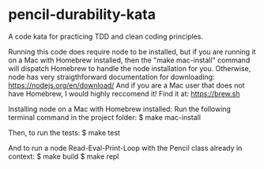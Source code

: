 # pencil-durability-kata
A code kata for practicing TDD and clean coding principles.

Running this code does require node to be installed, but if you are running it on a Mac with Homebrew installed, then the "make mac-install" command will dispatch Homebrew to handle the node installation for you. Otherwise, node has very straigthforward documentation for downloading:
    https://nodejs.org/en/download/
And if you are a Mac user that does not have Homebrew, I would highly reccomend it! Find it at:
    https://brew.sh

Installing node on a Mac with Homebrew installed:
Run the following terminal command in the project folder:
    $ make mac-install

Then, to run the tests:
    $ make test

And to run a node Read-Eval-Print-Loop with the Pencil class already in context:
    $ make build
    $ make repl